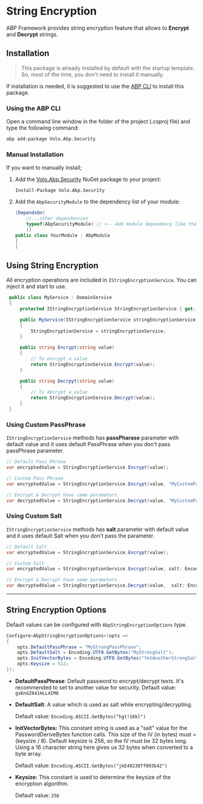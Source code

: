 # String Encryption

ABP Framework provides string encryption feature that allows to **Encrypt** and **Decrypt** strings.

##  Installation

> This package is already installed by default with the startup template. So, most of the time, you don't need to install it manually.

If installation is needed, it is suggested to use the [ABP CLI](../../cli) to install this package.

### Using the ABP CLI

Open a command line window in the folder of the project (.csproj file) and type the following command:

```bash
abp add-package Volo.Abp.Security
```

### Manual Installation

If you want to manually install;

1. Add the [Volo.Abp.Security](https://www.nuget.org/packages/Volo.Abp.Security) NuGet package to your project:

   `Install-Package Volo.Abp.Security`

2. Add the `AbpSecurityModule` to the dependency list of your module:

   ```csharp
   [DependsOn(
       //...other dependencies
       typeof(AbpSecurityModule) // <-- Add module dependency like that
       )]
   public class YourModule : AbpModule
   {
   }
   ```

## Using String Encryption

All encryption operations are included in `IStringEncryptionService`. You can inject it and start to use.

```csharp
 public class MyService : DomainService
 {
     protected IStringEncryptionService StringEncryptionService { get; }

     public MyService(IStringEncryptionService stringEncryptionService)
     {
         StringEncryptionService = stringEncryptionService;
     }

     public string Encrypt(string value)
     {
         // To enrcypt a value
         return StringEncryptionService.Encrypt(value);
     }

     public string Decrpyt(string value)
     {
         // To decrypt a value
         return StringEncryptionService.Decrypt(value);
     }
 }
```

### Using Custom PassPhrase

`IStringEncryptionService` methods has **passPharase** parameter with default value and it uses default PassPhrase when you don't pass passPhrase parameter. 

```csharp
// Default Pass Phrase
var encryptedValue = StringEncryptionService.Encrypt(value);

// Custom Pass Phrase
var encryptedValue = StringEncryptionService.Encrypt(value, "MyCustomPassPhrase");

// Encrypt & Decrypt have same parameters.
var decryptedValue = StringEncryptionService.Decrypt(value, "MyCustomPassPhrase");
```

### Using Custom Salt

`IStringEncryptionService` methods has **salt** parameter with default value and it uses default Salt when you don't pass the parameter.

```csharp
// Default Salt
var encryptedValue = StringEncryptionService.Encrypt(value);

// Custom Salt
var encryptedValue = StringEncryptionService.Encrypt(value, salt: Encoding.UTF8.GetBytes("MyCustomSalt")); 

// Encrypt & Decrypt have same parameters.
var decryptedValue = StringEncryptionService.Decrypt(value,  salt: Encoding.UTF8.GetBytes("MyCustomSalt"));
```

***

## String Encryption Options

Default values can be configured with `AbpStringEncryptionOptions` type.

```csharp
Configure<AbpStringEncryptionOptions>(opts =>
{
    opts.DefaultPassPhrase = "MyStrongPassPhrase";
    opts.DefaultSalt = Encoding.UTF8.GetBytes("MyStrongSalt");
    opts.InitVectorBytes = Encoding.UTF8.GetBytes("YetAnotherStrongSalt");
    opts.Keysize = 512;
});
```

- **DefaultPassPhrase**: Default password to encrypt/decrypt texts. It's recommended to set to another value for security. Default value: `gsKnGZ041HLL4IM8`

- **DefaultSalt**: A value which is used as salt while  encrypting/decrypting.

  Default value: `Encoding.ASCII.GetBytes("hgt!16kl")`

- **InitVectorBytes:** This constant string is used as a "salt" value for the PasswordDeriveBytes function calls. This size of the IV (in bytes) must = (keysize / 8). Default keysize is 256, so the IV must be 32 bytes long. Using a 16 character string here gives us 32 bytes when converted to a byte array. 

  Default value: `Encoding.ASCII.GetBytes("jkE49230Tf093b42")`

- **Keysize:** This constant is used to determine the keysize of the encryption algorithm.

  Default value: `256`